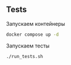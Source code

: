 ## Tests

Запускаем контейнеры
```sh
docker compose up -d
```

Запускаем тесты
```sh
./run_tests.sh
```

